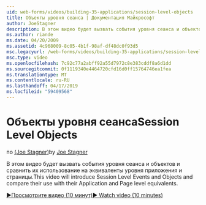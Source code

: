 ```yaml
---
uid: web-forms/videos/building-35-applications/session-level-objects
title: Объекты уровня сеанса | Документация Майкрософт
author: JoeStagner
description: В этом видео будет вызвать события уровня сеанса и объектов и сравнить их использование на эквиваленты уровня приложения и страницы.
ms.author: riande
ms.date: 04/20/2009
ms.assetid: 4c968009-8c05-4b1f-98af-df48dc0f93d5
msc.legacyurl: /web-forms/videos/building-35-applications/session-level-objects
msc.type: video
ms.openlocfilehash: 7c92c77a2abff92a55d7972c8e383cddf8a6d1dd
ms.sourcegitcommit: 0f1119340e4464720cfd16d0ff15764746ea1fea
ms.translationtype: MT
ms.contentlocale: ru-RU
ms.lasthandoff: 04/17/2019
ms.locfileid: "59409568"
---
```

# <a name="session-level-objects"></a><span data-ttu-id="c3fc2-103">Объекты уровня сеанса</span><span class="sxs-lookup"><span data-stu-id="c3fc2-103">Session Level Objects</span></span>

<span data-ttu-id="c3fc2-104">по [(Joe Stagner)](https://github.com/JoeStagner)</span><span class="sxs-lookup"><span data-stu-id="c3fc2-104">by [Joe Stagner](https://github.com/JoeStagner)</span></span>

<span data-ttu-id="c3fc2-105">В этом видео будет вызвать события уровня сеанса и объектов и сравнить их использование на эквиваленты уровня приложения и страницы.</span><span class="sxs-lookup"><span data-stu-id="c3fc2-105">This video will introduce Session Level Events and Objects and compare their use with their Application and Page level equivalents.</span></span>

[<span data-ttu-id="c3fc2-106">&#9654;Просмотрите видео (10 минут)</span><span class="sxs-lookup"><span data-stu-id="c3fc2-106">&#9654; Watch video (10 minutes)</span></span>](https://channel9.msdn.com/Blogs/ASP-NET-Site-Videos/session-level-objects)
